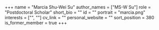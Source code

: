 +++
name = "Marcia Shu-Wei Su"
author_names = ["MS-W Su"]
role = "Postdoctoral Scholar"
short_bio = ""
id = ""
portrait = "marcia.png"
interests = ["", ""]
cv_link = ""
personal_website = ""
sort_position = 380
is_former_member = true
+++

